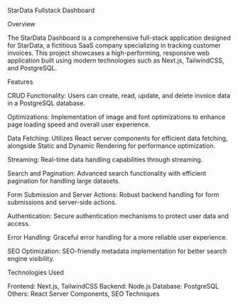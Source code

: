 StarData Fullstack Dashboard

Overview

The StarData Dashboard is a comprehensive full-stack application designed for StarData, a fictitious SaaS company specializing in tracking customer invoices. This project showcases a high-performing, responsive web application built using modern technologies such as Next.js, TailwindCSS, and PostgreSQL.

Features

CRUD Functionality: Users can create, read, update, and delete invoice data in a PostgreSQL database.

Optimizations: Implementation of image and font optimizations to enhance page loading speed and overall user experience.

Data Fetching: Utilizes React server components for efficient data fetching, alongside Static and Dynamic Rendering for performance optimization.

Streaming: Real-time data handling capabilities through streaming.

Search and Pagination: Advanced search functionality with efficient pagination for handling large datasets.

Form Submission and Server Actions: Robust backend handling for form submissions and server-side actions.

Authentication: Secure authentication mechanisms to protect user data and access.

Error Handling: Graceful error handling for a more reliable user experience.

SEO Optimization: SEO-friendly metadata implementation for better search engine visibility.

Technologies Used

Frontend: Next.js, TailwindCSS
Backend: Node.js
Database: PostgreSQL
Others: React Server Components, SEO Techniques